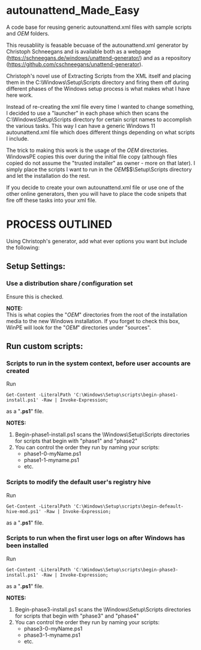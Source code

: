 # autounattend_Made_Easy
A code base for reusing generic autounattend.xml files with sample scripts and $OEM$ folders.

This reusabliity is feasable becuase of the autounattend.xml generator by Christoph Schneegans and is available both as a webpage (https://schneegans.de/windows/unattend-generator/) and as a repository (https://github.com/cschneegans/unattend-generator).

Christoph's novel use of Extracting Scripts from the XML itself and placing them in the C:\Windows\Setup\Scripts directory and firing them off during different phases of the Windows setup process is what makes what I have here work.

Instead of re-creating the xml file every time I wanted to change something, I decided to use a "launcher" in each phase which then scans the C:\Windows\Setup\Scripts directory for certain script names to accomplish the various tasks.  This way I can have a generic Windows 11 autounattend.xml file which does different things depending on what scripts I include.

The trick to making this work is the usage of the $OEM$ directories.  WindowsPE copies this over during the initial file copy (although files copied do not assume the "trusted installer" as owner - more on that later).  I simply place the scripts I want to run in the $OEM$\$$\Setup\Scripts directory and let the installation do the rest.

If you decide to create your own autounattend.xml file or use one of the other online generators, then you will have to place the code snipets that fire off these tasks into your xml file.

# PROCESS OUTLINED
Using Christoph's generator, add what ever options you want but include the following:
    
## Setup Settings: 
  ### Use a distribution share / configuration set
  Ensure this is checked.
  
  **NOTE:**  
  This is what copies the "$OEM$" directories from the root of the installation media to the new Windows installation.  If you forget to check this box, WinPE will look for the "$OEM$" directories under "sources".

## Run custom scripts:
  ### Scripts to run in the system context, before user accounts are created
  Run
  ```
  Get-Content -LiteralPath 'C:\Windows\Setup\scripts\begin-phase1-install.ps1' -Raw | Invoke-Expression;
  ```
  as a "**.ps1**" file.
  
  **NOTES:**  
  1. Begin-phase1-install.ps1 scans the \Windows\Setup\Scripts directories for scripts that begin with "phase1" and "phase2"
  2. You can control the order they run by naming your scripts:
     - phase1-0-myName.ps1
     - phase1-1-myname.ps1
     - etc.
  
  ### Scripts to modify the default user's registry hive
  Run
  ```
  Get-Content -LiteralPath 'C:\Windows\Setup\scripts\begin-defeault-hive-mod.ps1' -Raw | Invoke-Expression;
  ```
  as a "**.ps1**" file.
  
  ### Scripts to run when the first user logs on after Windows has been installed
  Run
  ```
  Get-Content -LiteralPath 'C:\Windows\Setup\scripts\begin-phase3-install.ps1' -Raw | Invoke-Expression;
  ```
  as a "**.ps1**" file.
  
  **NOTES:** 
  1. Begin-phase3-install.ps1 scans the \Windows\Setup\Scripts directories for scripts that begin with "phase3" and "phase4"
  2. You can control the order they run by naming your scripts:
     - phase3-0-myName.ps1
     - phase3-1-myname.ps1
     - etc.









